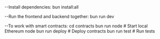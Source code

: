 --Install dependencies:
bun install:all

--Run the frontend and backend together:
bun run dev

--To work with smart contracts:
cd contracts
bun run node  # Start local Ethereum node
bun run deploy  # Deploy contracts
bun run test  # Run tests